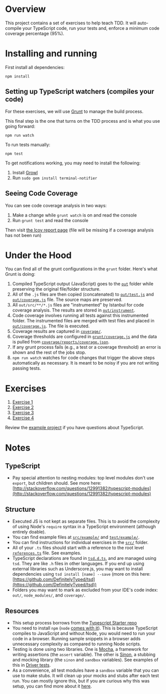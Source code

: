 # Overview

This project contains a set of exercises to help teach TDD. It will auto-compile your TypeScript code, run your tests 
and, enforce a
minimum code coverage percentage (95%).

# Installing and running

First install all dependencies:

    npm install

## Setting up TypeScript watchers (compiles your code)

For these exercises, we will use [Grunt](http://gruntjs.com/) to manage the build process.

This final step is the one that turns on the TDD process and is what you use going forward:

    npm run watch

To run tests manually:

    npm test

To get notifications working, you may need to install the following:

1. Install [Growl](http://growl.info/downloads#growlnotify)
2. Run `sudo gem install terminal-notifier`

## Seeing Code Coverage

You can see code coverage analysis in two ways:

1. Make a change while `grunt watch` is on and read the console
2. Run `grunt test` and read the console

Then visit [the lcov report page](./coverage/reports/lcov-report/index.html) (file will be missing if a coverage 
analysis has not been run)

# Under the Hood

You can find all of the grunt configurations in the `grunt` folder. Here's what Grunt is doing:

1. Compiled TypeScript output (JavaScript) goes to the [`out`](./out) folder while preserving the original file/folder 
structure.
2. All of the `.js` files are then copied (concatenated) to [`out/test.js`](./out/test.js) and 
[`out/coverage.js`](./out/coverage.js) file. The source maps are preserved.
3. All `out/src/**/*.js` files are "instrumented" by Istanbul for code coverage analysis. The results are stored in 
[`out/instrument`](./out/instrument).
4. Code coverage involves running all tests against this instrumented folder. The instrumented files are merged with 
test files and placed in [`out/coverage.js`](./out/coverage.js). The file is executed.
5. Coverage results are captured in [`coverage/`](./coverage/).
6. Coverage thresholds are configured in [`grunt/coverage.js`](./grunt/coverage.js) and the data is pulled from 
[`coverage/reports/coverage.json`](./coverage/reports/coverage.json).
7. If any grunt process fails (e.g., a test or a coverage threshold) an error is shown and the rest of the jobs stop.
8. `npm run watch` watches for code changes that trigger the above steps automatically as necessary. It is meant to be 
noisy if you are not writing passing tests.

# Exercises

1. [Exercise 1](./src/exercise1/README.md)
2. [Exercise 2](./src/exercise2/README.md)
3. [Exercise 3](./src/exercise3/README.md)
4. [Exercise 4](./src/exercise4/README.md)

Review the [example project](./src/example/README.md) if you have questions about TypeScript.

# Notes

## TypeScript

* Pay special attention to nesting modules: top level modules don't use `export`, but children should. See more here: 
[http://stackoverflow.com/questions/12991382/typescript-modules](http://stackoverflow.com/questions/12991382/typescript-modules)

## Structure

* Executed JS is not kept as separate files. This is to avoid the complexity of using Node's `require` syntax in a 
TypeScript environment (although entirely doable).
* You can find example files at [`src/example/`](./src/example/) and [`test/example/`](./test/example/).
* You can find instructions for individual exercises in the [`src/`](./src/) folder.
* All of your `.ts` files should start with a reference to the root level [`references.ts`](./references.ts) file. See 
examples.
* TypeScript declarations are found in [`tsd.d.ts`](./tsd.d.ts), and are managed using `tsd`. They are like `.h` files 
in other
languages. If you end up using external libraries such as Underscore.js, you may want to install dependencies
using `tsd install [name] --save` (more on this here: 
[https://github.com/DefinitelyTyped/tsd](https://github.com/DefinitelyTyped/tsd))
* Folders you may want to mark as excluded from your IDE's code index: `out/`, `node_modules/`, and `coverage/`.

## Resources

* This setup process borrows from the [Typescript Starter repo](https://github.com/michikono/typescript-starter)
* You need to install `npm` (`node` [comes with it](http://nodejs.org/download/)). This is because TypeScript
compiles to JavaScript and without Node, you would need to run your code in a browser. Running sample snippets in a 
browser
adds unnecessary complexity as compared to running Node scripts.
* Testing is done using two libraries. One is [Mocha](http://mochajs.org/#getting-started), a framework for writing 
assertions (the `assert` variable). The other is [Sinon](http://sinonjs.org/docs/), a stubbing and mocking library 
(the `sinon` and `sandbox` variables). See examples of this in [Driver tests](./test/example/driver.ts).
* As a convenience, all test modules have a `sandbox` variable that you can use to make stubs. It will clean up your 
mocks and stubs after each test run. You can mostly ignore this, but if you are curious why this was setup, you can 
find more about it [here](http://sinonjs.org/docs/#sandbox).
